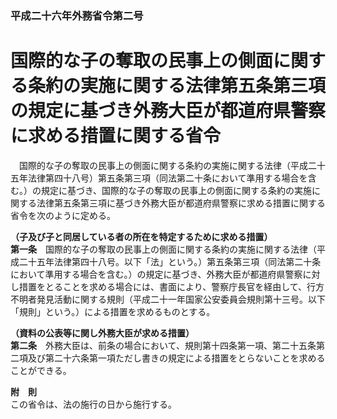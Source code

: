 ### 平成二十六年外務省令第二号  
# 国際的な子の奪取の民事上の側面に関する条約の実施に関する法律第五条第三項の規定に基づき外務大臣が都道府県警察に求める措置に関する省令  
　国際的な子の奪取の民事上の側面に関する条約の実施に関する法律（平成二十五年法律第四十八号）第五条第三項（同法第二十条において準用する場合を含む。）の規定に基づき、国際的な子の奪取の民事上の側面に関する条約の実施に関する法律第五条第三項に基づき外務大臣が都道府県警察に求める措置に関する省令を次のように定める。  
  
**（子及び子と同居している者の所在を特定するために求める措置）**  
**第一条**　国際的な子の奪取の民事上の側面に関する条約の実施に関する法律（平成二十五年法律第四十八号。以下「法」という。）第五条第三項（同法第二十条において準用する場合を含む。）の規定に基づき、外務大臣が都道府県警察に対し措置をとることを求める場合には、書面により、警察庁長官を経由して、行方不明者発見活動に関する規則（平成二十一年国家公安委員会規則第十三号。以下「規則」という。）による措置を求めるものとする。  
  
**（資料の公表等に関し外務大臣が求める措置）**  
**第二条**　外務大臣は、前条の場合において、規則第十四条第一項、第二十五条第二項及び第二十六条第一項ただし書きの規定による措置をとらないことを求めることができる。  
  
**附　則**  
この省令は、法の施行の日から施行する。  
  
